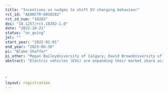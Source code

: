 ```yaml
---
title: "Incentives vs nudges to shift EV charging behaviour"
rct_id: "AEARCTR-0010282"
rct_id_num: "10282"
doi: "10.1257/rct.10282-1.0"
date: "2022-10-21"
status: "on_going"
jel: ""
start_year: "2022-01-01"
end_year: "2023-06-30"
pi: "Blake Shaffer"
pi_other: "Megan BaileyUniversity of Calgary; David BrownUniversity of Alberta; Frank WolakStanford University"
abstract: "Electric vehicles (EVs) are expanding their market share across global vehicle fleets rapidly. Their impact on electric grids will largely depend on when they are charged. If charged during peak periods, when owners return from work, EVs will increase capacity costs of meeting system peaks. Conversely, charging during off-peak hours can take advantage of lower energy costs and minimize strain on the grid. Using a field experiment of EVs in an urban setting, we test the effectiveness of financial incentives vs moral suasion ``nudges'', both intended to shift charging to off-peak hours.

"
layout: registration
---
```


